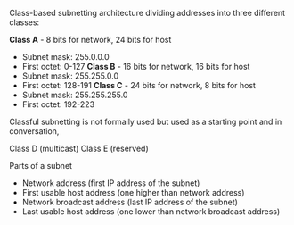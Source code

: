 Class-based subnetting architecture dividing addresses into three different classes:

**Class A** - 8 bits for network, 24 bits for host
- Subnet mask: 255.0.0.0
- First octet: 0-127
**Class B** - 16 bits for network, 16 bits for host
- Subnet mask: 255.255.0.0
- First octet: 128-191
**Class C** - 24 bits for network, 8 bits for host
- Subnet mask: 255.255.255.0
- First octet: 192-223

Classful subnetting is not formally used but used as a starting point and in conversation,

Class D (multicast)
Class E (reserved)

Parts of a subnet
- Network address (first IP address of the subnet)
- First usable host address (one higher than network address)
- Network broadcast address (last IP address of the subnet)
- Last usable host address (one lower than network broadcast address)